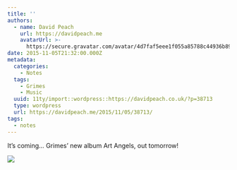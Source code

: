 ```yaml
---
title: ''
authors:
  - name: David Peach
    url: https://davidpeach.me
    avatarUrl: >-
      https://secure.gravatar.com/avatar/4d7faf5eee1f055a85788c44936b8995eaab6dfb004e7854ec747ccb272e91ee?s=96&d=mm&r=g
date: 2015-11-05T21:32:00.000Z
metadata:
  categories:
    - Notes
  tags:
    - Grimes
    - Music
  uuid: 11ty/import::wordpress::https://davidpeach.co.uk/?p=38713
  type: wordpress
  url: https://davidpeach.me/2015/11/05/38713/
tags:
  - notes
---
```

It’s coming… Grimes’ new album Art Angels, out tomorrow!

[![](/assets/Grimes-art-angels-ddJYRV6ghT7d.jpeg)](/assets/Grimes-art-angels-ddJYRV6ghT7d.jpeg)